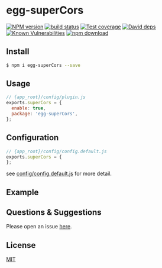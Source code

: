 # egg-superCors

[![NPM version][npm-image]][npm-url]
[![build status][travis-image]][travis-url]
[![Test coverage][codecov-image]][codecov-url]
[![David deps][david-image]][david-url]
[![Known Vulnerabilities][snyk-image]][snyk-url]
[![npm download][download-image]][download-url]

[npm-image]: https://img.shields.io/npm/v/egg-superCors.svg?style=flat-square
[npm-url]: https://npmjs.org/package/egg-superCors
[travis-image]: https://img.shields.io/travis/eggjs/egg-superCors.svg?style=flat-square
[travis-url]: https://travis-ci.org/eggjs/egg-superCors
[codecov-image]: https://img.shields.io/codecov/c/github/eggjs/egg-superCors.svg?style=flat-square
[codecov-url]: https://codecov.io/github/eggjs/egg-superCors?branch=master
[david-image]: https://img.shields.io/david/eggjs/egg-superCors.svg?style=flat-square
[david-url]: https://david-dm.org/eggjs/egg-superCors
[snyk-image]: https://snyk.io/test/npm/egg-superCors/badge.svg?style=flat-square
[snyk-url]: https://snyk.io/test/npm/egg-superCors
[download-image]: https://img.shields.io/npm/dm/egg-superCors.svg?style=flat-square
[download-url]: https://npmjs.org/package/egg-superCors

<!--
Description here.
-->

## Install

```bash
$ npm i egg-superCors --save
```

## Usage

```js
// {app_root}/config/plugin.js
exports.superCors = {
  enable: true,
  package: 'egg-superCors',
};
```

## Configuration

```js
// {app_root}/config/config.default.js
exports.superCors = {
};
```

see [config/config.default.js](config/config.default.js) for more detail.

## Example

<!-- example here -->

## Questions & Suggestions

Please open an issue [here](https://github.com/eggjs/egg/issues).

## License

[MIT](LICENSE)
